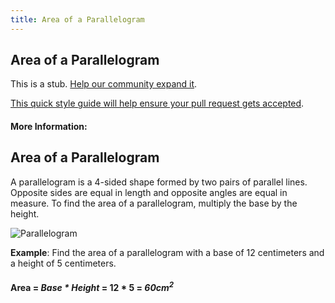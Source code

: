 ```yaml
---
title: Area of a Parallelogram
---
```

## Area of a Parallelogram

This is a stub. <a href='https://github.com/freecodecamp/guides/tree/master/src/pages/mathematics/area-of-a-parallelogram/index.md' target='_blank' rel='nofollow'>Help our community expand it</a>.

<a href='https://github.com/freecodecamp/guides/blob/master/README.md' target='_blank' rel='nofollow'>This quick style guide will help ensure your pull request gets accepted</a>.

<!-- The article goes here, in GitHub-flavored Markdown. Feel free to add YouTube videos, images, and CodePen/JSBin embeds  -->

#### More Information:
<!-- Please add any articles you think might be helpful to read before writing the article -->


## Area of a Parallelogram

A parallelogram is a 4-sided shape formed by two pairs of parallel lines. Opposite sides are equal in length and opposite angles are equal in measure. To find the area of a parallelogram, multiply the base by the height. 

![Parallelogram](http://www.bbc.co.uk/staticarchive/adcbfbebf9afde1941e5c7e247a379c26cbdb091.gif "A Parallelogram")

**Example**: Find the area of a parallelogram with a base of 12 centimeters and a height of 5 centimeters.

#### Area = *Base * Height* = 12 * 5 = **_60cm<sup>2</sup>_**
